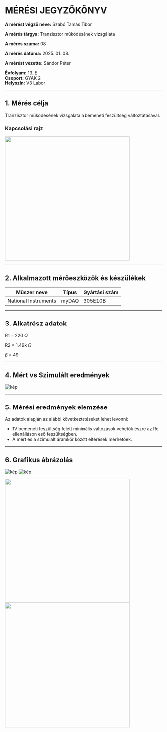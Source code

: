 
# MÉRÉSI JEGYZŐKÖNYV

**A mérést végző neve:** Szabó Tamás Tibor

**A mérés tárgya:** Tranzisztor működésének vizsgálata

**A mérés száma:** 08

**A mérés dátuma:** 2025. 01. 08.

**A mérést vezette:** Sándor Péter  

**Évfolyam:** 13. E  
**Csoport:** GYAK 2  
**Helyszín:** V3 Labor 

---

## 1. Mérés célja

Tranzisztor működésének vizsgálata a bemeneti feszültség változtatásával.

### Kapcsolási rajz

<a href="https://www.falstad.com/circuit/circuitjs.html?ctz=CQAgjCAMB0l3BWcMBMcUHYMGZIA4UA2ATmIxAUgoqoQFMBaMMAKABcRC88RsuQMaXvyoQYhMMWx4JZQpCIYk4wZAQAWMOrwIlEwthDriIACZ0AZgEMArgBs2LMIRQChKBITdVsCV6-NrezYGOzpTcCgomEhWACdvEA8vVXB5KJQ0FgSuHj4eXS98qK1iSBYAJUTnKlTmVyoqdVpoqGgEFgBzROl1RPVtaMqKDCL+DT7ixqMW6ZgOgAcBPD6a5b7k3laweF2WAHd1tNqhNfLDjBWkz0TN8qA" > <img src="https://github.com/user-attachments/assets/137284e3-26ce-4690-b80b-5c29a034da14" width="400"> </a>


---

## 2. Alkalmazott mérőeszközök és készülékek

| Műszer neve          | Típus | Gyártási szám |
| ---------------------| ------| ------------- |
| National Instruments | myDAQ |  305E10B

---

## 3. Alkatrész adatok
  R1 = 220 $\Omega$
  
  R2 = 1.49k $\Omega$
  
  $\beta$ = 49

---

## 4. Mért vs Szimulált eredmények


![kép](https://github.com/user-attachments/assets/89ab9ede-3754-4394-abe0-e6cd331b1676)


---

## 5. Mérési eredmények elemzése

Az adatok alapján az alábbi következtetéseket lehet levonni:

- 1V bemeneti feszültség felett minimális változások vehetők észre az Rc ellenálláson eső feszültségben.
- A mért és a szimulált áramkör között eltérések mérhetőek.

---
## 6. Grafikus ábrázolás
![kép]()
![kép]()

<div class="display: flex; width="100%";>
  <img width="400" src="https://github.com/user-attachments/assets/1fc3c2da-a874-4e96-ad88-5f7e93144457">
  <img width="400" src="https://github.com/user-attachments/assets/44690429-4533-4e77-ac99-dbe40bd0b875">
</div>

